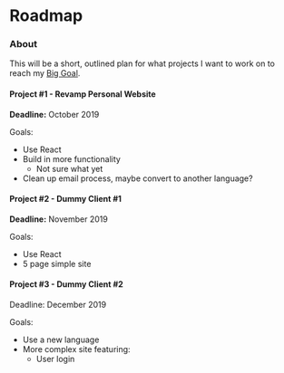 # Roadmap

### About
This will be a short, outlined plan for what projects I want to work on to reach my [Big Goal](big-goal.md).

#### Project #1 - Revamp Personal Website

**Deadline:** October 2019 

Goals:
- Use React
- Build in more functionality
   - Not sure what yet
- Clean up email process, maybe convert to another language?

#### Project #2 - Dummy Client #1

**Deadline:** November 2019

Goals:
- Use React
- 5 page simple site

#### Project #3 -  Dummy Client #2

Deadline: December 2019

Goals:
- Use a new language
- More complex site featuring:
   - User login